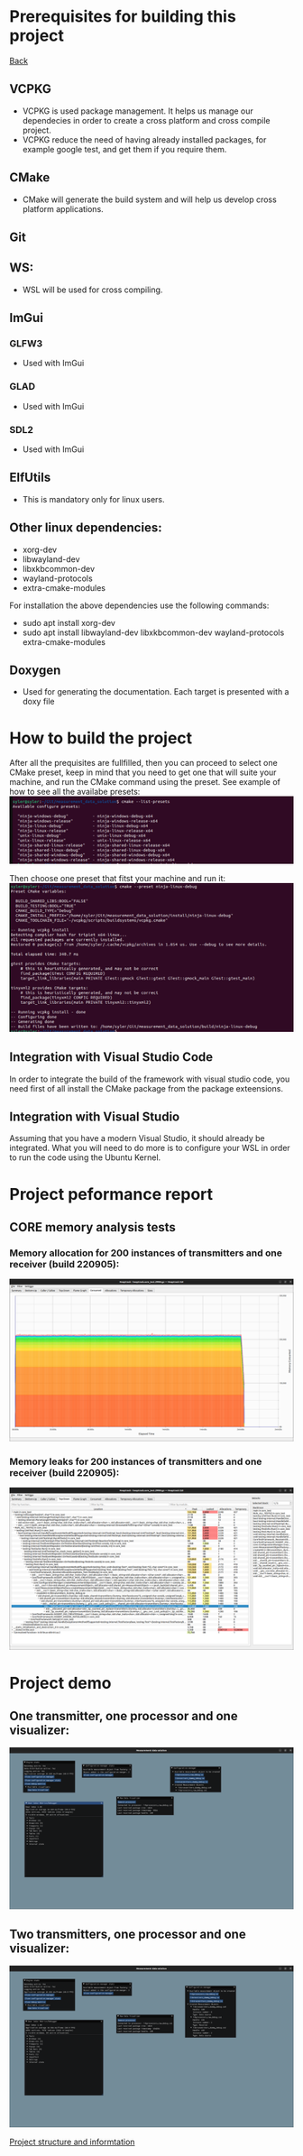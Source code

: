 # Prerequisites for building this project

[Back](./README.md)

## VCPKG
*	VCPKG is used package management. It helps us manage our dependecies in order to create a cross platform and cross compile project.
*	VCPKG reduce the need of having already installed packages, for example google test, and get them if you require them.

##	CMake
*	CMake will generate the build system and will help us develop cross platform applications.

##	Git
##	WS:
*	WSL will be used for cross compiling.

##  ImGui
### GLFW3
*   Used with ImGui
### GLAD
*   Used with ImGui
### SDL2
*   Used with ImGui
## ElfUtils
*   This is mandatory only for linux users.

## Other linux dependencies:
*   xorg-dev
*   libwayland-dev
*   libxkbcommon-dev
*   wayland-protocols
*   extra-cmake-modules

For installation the above dependencies use the following commands:
*   sudo apt install xorg-dev
*   sudo apt install libwayland-dev libxkbcommon-dev wayland-protocols extra-cmake-modules

## Doxygen
*   Used for generating the documentation. Each target is presented with a doxy file
# How to build the project

After all the prequisites are fullfilled, then you can proceed to select one CMake preset, keep in mind that you need to get one that will suite your machine, and run the CMake command using the preset. 
See example of how to see all the availabe presets:
![Preset Lists](./img/preset_list.png)

Then choose one preset that fitst your machine and run it:
![Preset run](./img/run_preset.png)

## Integration with Visual Studio Code

In order to integrate the build of the framework with visual studio code, you need first of all install the CMake package from the package exteensions.

## Integration with Visual Studio

Assuming that you have a modern Visual Studio, it should already be integrated. What you will need to do more is to configure your WSL in order to run the code using the Ubuntu Kernel.

# Project peformance report

## CORE memory analysis tests
### Memory allocation for 200 instances of transmitters and one receiver (build 220905):
![220905](./img/memory_consumtion_200_instances_220905.png)

### Memory leaks for 200 instances of transmitters and one receiver (build 220905):
![220905_leak](./img/memory_leak_core_220905.png)

# Project demo

## One transmitter, one processor and one visualizer:
![220911_111](./img/demo_build_220911.png)

## Two transmitters, one processor and one visualizer:
![220911_211](./img/demo_build_220911_2_transmitters.png)

[Project structure and informtation](./source/README.md)

